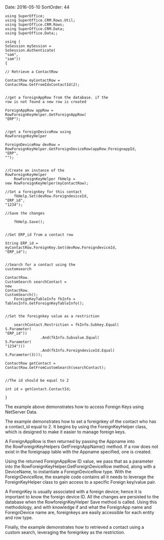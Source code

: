 Date: 2016-05-10
SortOrder: 44

```
using SuperOffice;
using SuperOffice.CRM.Rows.Util;
using SuperOffice.CRM.Rows;
using SuperOffice.CRM.Data;
using SuperOffice.Data;;
 
using (
SoSession mySession = 
SoSession.Authenticate(
"sam", 
"sam"))
{
    
// Retrieve a ContactRow
    
ContactRow myContactRow = 
ContactRow.GetFromIdxContactId(2);
 
    
//get a foreignAppRow from the database. if the
row is not found a new row is created
    
ForeignAppRow appRow =
RowForeignKeyHelper.GetForeignAppRow(
"ERP");
 
    
//get a foreignDeviceRow using
RowForeignKeyHelper
    
ForeignDeviceRow devRow =
RowForeignKeyHelper.GetForeignDeviceRow(appRow.ForeignappId, 
"ERP", 
"");
 
    
//Create an instance of the
RowForeignKeyHelper
    RowForeignKeyHelper fkHelp = 
new RowForeignKeyHelper(myContactRow);
    
//Set a foreignkey for this contact
    fkHelp.Set(devRow.ForeigndeviceId, 
"ERP_id", 
"1234");
    
//Save the changes
 
    fkHelp.Save();
 
    
//Get ERP_id from a contact row
    
String ERP_id =
myContactRow.ForeignKey.Get(devRow.ForeigndeviceId, 
"ERP_id");
 
    
//Search for a contact using the
customsearch
    
ContactRow.
CustomSearch searchContact = 
new 
ContactRow.
CustomSearch();
    ForeignKeyTableInfo fkInfo = 
TablesInfo.GetForeignKeyTableInfo();
 
    
//Set the foreignkey value as a restriction 

    searchContact.Restriction = fkInfo.Subkey.Equal(
S.Parameter(
"ERP_id"))
                .And(fkInfo.Subvalue.Equal(
S.Parameter(
"1234")))
                .And(fkInfo.ForeigndeviceId.Equal(
S.Parameter(3)));
    
ContactRow getContact = 
ContactRow.GetFromCustomSearch(searchContact);
 
    
//The id should be equal to 2 
    
int id = getContact.ContactId;
 
}
```

The example above demonstrates how to access Foreign Keys using NetServer Data.

The example demonstrates how to set a foreignkey of the contact who has a contact\_id equal to 2. It begins by using the ForeignKeyHelper class, which is designed to make it easier to manage foreign keys.

A ForeignAppRow is then returned by passing the Appname into the RowForeignKeyHelpers GetFireignAppName() method. If a row does not exist in the foreignapp table with the Appname specified, one is created.

Using the returned ForeignAppRow ID value, we pass that as a parameter into the RowForeignKeyHelper.GetForeignDeviceRow method, along with a DeviceName, to instantiate a ForeignDeviceRow type. With the ForeignDeviceRow, the example code contains all it needs to leverage the ForeignKeyHelper class to gain access to a specific Foreign key/value pair.

A ForeignKey is usually associated with a foreign device; hence it is important to know the foreign device ID. All the changes are persisted to the database when the RowforeignKeyHelper Save method is called. Using this methodology, and with knowledge if and what the ForeignApp name and ForeignDevice name are, foreignkeys are easily accessible for each entity and row type.

Finally, the example demonstrates how to retrieved a contact using a custom search, leveraging the foreignkey as the restriction.
